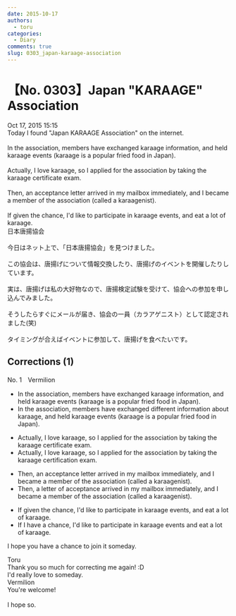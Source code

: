 ```yaml
---
date: 2015-10-17
authors:
  - toru
categories:
  - Diary
comments: true
slug: 0303_japan-karaage-association
---
```


# 【No. 0303】Japan "KARAAGE" Association
<div class="date">Oct 17, 2015 15:15</div>
<div id="post"><div id="body_show_ori">
Today I found "Japan KARAAGE Association" on the internet.<br/><br/>In the association, members have exchanged karaage information, and held karaage events (karaage is a popular fried food in Japan).<br/><br/>Actually, I love karaage, so I applied for the association by taking the karaage certificate exam.<br/><br/>Then, an acceptance letter arrived in my mailbox immediately, and I became a member of the association (called a karaagenist).<br/><br/>If given the chance, I'd like to participate in karaage events, and eat a lot of karaage.
</div></div>

<!-- more -->

<div id="post_ja"><div id="body_show_mo">
日本唐揚協会<br/><br/>今日はネット上で、「日本唐揚協会」を見つけました。<br/><br/>この協会は、唐揚げについて情報交換したり、唐揚げのイベントを開催したりしています。<br/><br/>実は、唐揚げは私の大好物なので、唐揚検定試験を受けて、協会への参加を申し込んでみました。<br/><br/>そうしたらすぐにメールが届き、協会の一員（カラアゲニスト）として認定されました(笑)<br/><br/>タイミングが合えばイベントに参加して、唐揚げを食べたいです。
</div></div>

## Corrections (1)
<div id="block"><div class="first_name"> No. 1　<span class="just_name">Vermilion</span></div><div id="block2">
<ul class="correction_field">
<li class="incorrect">In the association, members have exchanged karaage information, and held karaage events (karaage is a popular fried food in Japan).</li>
<li class="corrected correct">
In the association, members have exchanged <span class="f_blue">different</span> information about karaage, and held karaage events (karaage is a popular fried food in Japan).
</li>
</ul>
<ul class="correction_field">
<li class="incorrect">Actually, I love karaage, so I applied for the association by taking the karaage certificate exam.</li>
<li class="corrected correct">
Actually, I love karaage, so I applied for the association by taking the karaage certifi<span class="f_blue">cation</span> exam.
</li>
</ul>
<ul class="correction_field">
<li class="incorrect">Then, an acceptance letter arrived in my mailbox immediately, and I became a member of the association (called a karaagenist).</li>
<li class="corrected correct">
Then, a letter of acceptance arrived in my mailbox immediately, and I became a member of the association (called a karaagenist).
</li>
</ul>
<ul class="correction_field">
<li class="incorrect">If given the chance, I'd like to participate in karaage events, and eat a lot of karaage.</li>
<li class="corrected correct">
If I have a chance, I'd like to participate in karaage events and eat a lot of karaage.
</li>
</ul>
<p class="comment_small">
 I hope you have a chance to join it someday.
</p>

</div><div class="name"><span class="just_name">Toru</span><br>
Thank you so much for correcting me again! :D<br/>I'd really love to someday.
</div>
<div class="name"><span class="just_name">Vermilion</span><br>
You're welcome!<br/><br/>I hope so. 
</div>
</div>
